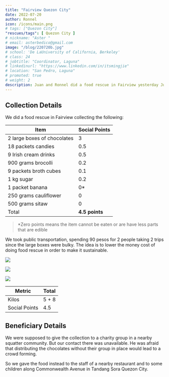 ```yaml
---
title: "Fairview Quezon City"
date: 2022-07-20
author: Ronnel
icon: /icons/main.png
# tags: ["Quezon City"]
"rescues/tags": [ Quezon City ]
# nickname: "Aster "
# email: asterbedico@gmail.com
image: "/blog/220720b.jpg"
# school: 'De LaUniversity of California, Berkeley'
# class: 24
# jobtitle: "Coordinator, Laguna"
# linkedinurl: "https://www.linkedin.com/in/itsmingjie"
# location: "San Pedro, Laguna"
# promoted: true
# weight: 2
description: Juan and Ronnel did a food rescue in Fairview yesterday July 20
---
```



## Collection Details

We did a food rescue in Fairview collecting the following:

Item | Social Points
--- | ---
2 large boxes of chocolates | 3
18 packets candies | 0.5
9 Irish cream drinks | 0.5
900 grams brocolli | 0.2
9 packets broth cubes | 0.1
1 kg sugar | 0.2
1 packet banana | 0*
250 grams cauliflower | 0
500 grams sitaw | 0
Total | **4.5 points**

<!-- > *The points are based on the most numerous item per box, for the ease of computation -->

> *Zero points means the item cannot be eaten or are have less parts that are edible


We took public transportation, spending 90 pesos for 2 people taking 2 trips since the large boxes were bulky. The idea is to lower the money cost of doing food rescue in order to make it sustainable.   

![](/blog/220720a.jpg)

![](/blog/220720b.jpg)

![](/blog/220720c.jpg)


Metric | Total
--- | ---
Kilos | 5 + 8
Social Points | 4.5


## Beneficiary Details

We were supposed to give the collection to a charity group in a nearby squatter community. But our contact there was unavailable. He was afraid that distributing the chocolates without their group in place would lead to a crowd forming. 

So we gave the food instead to the staff of a nearby restaurant and to some children along Commonwealth Avenue in Tandang Sora Quezon City.  

